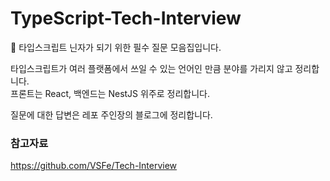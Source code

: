 # TypeScript-Tech-Interview

🥷 타입스크립트 닌자가 되기 위한 필수 질문 모음집입니다.

타입스크립트가 여러 플랫폼에서 쓰일 수 있는 언어인 만큼 분야를 가리지 않고 정리합니다.  
프론트는 React, 백엔드는 NestJS 위주로 정리합니다.

질문에 대한 답변은 레포 주인장의 블로그에 정리합니다.

### 참고자료

https://github.com/VSFe/Tech-Interview
